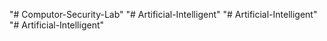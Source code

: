 "# Computor-Security-Lab" 
"# Artificial-Intelligent" 
"# Artificial-Intelligent" 
"# Artificial-Intelligent" 
